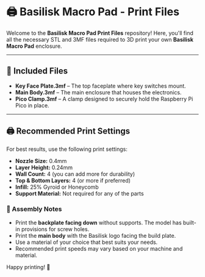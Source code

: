# 🖨️ Basilisk Macro Pad - Print Files

Welcome to the **Basilisk Macro Pad Print Files** repository! Here, you'll find all the necessary STL and 3MF files required to 3D print your own **Basilisk Macro Pad** enclosure.

---

## 📂 Included Files
- **Key Face Plate.3mf** – The top faceplate where key switches mount.
- **Main Body.3mf** – The main enclosure that houses the electronics.
- **Pico Clamp.3mf** – A clamp designed to securely hold the Raspberry Pi Pico in place.

---

## 🖨️ Recommended Print Settings
For best results, use the following print settings:

- **Nozzle Size:** 0.4mm
- **Layer Height:** 0.24mm
- **Wall Count:** 4 (you can add more for durability)
- **Top & Bottom Layers:** 4 (or more if preferred)
- **Infill:** 25% Gyroid or Honeycomb
- **Support Material:** Not required for any of the parts

### 🔩 Assembly Notes
- Print the **backplate facing down** without supports. The model has built-in provisions for screw holes.
- Print the **main body** with the Basilisk logo facing the build plate.
- Use a material of your choice that best suits your needs.
- Recommended print speeds may vary based on your machine and material.


Happy printing! 🎉

